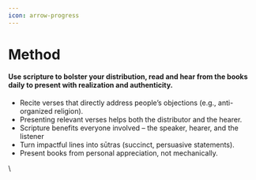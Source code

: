 ```yaml
---
icon: arrow-progress
---
```


# Method

#### Use scripture to bolster your distribution, read and hear from the books daily to present with realization and authenticity.

* Recite verses that directly address people’s objections (e.g., anti-organized religion).
* Presenting relevant verses helps both the distributor and the hearer.
* Scripture benefits everyone involved – the speaker, hearer, and the listener
* Turn impactful lines into sūtras (succinct, persuasive statements).
* Present books from personal appreciation, not mechanically.

\
